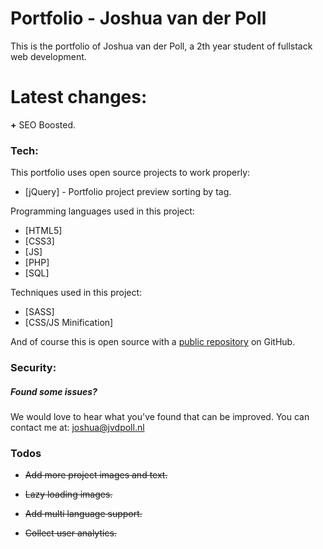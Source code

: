 # Portfolio - Joshua van der Poll

This is the portfolio of Joshua van der Poll, a 2th year student of fullstack web development.


# Latest changes:
  <b>+</b> SEO Boosted.<br>

### Tech:
This portfolio uses open source projects to work properly:
* [jQuery] - Portfolio project preview sorting by tag.

Programming languages used in this project:
* [HTML5]
* [CSS3]
* [JS]
* [PHP]
* [SQL]

Techniques used in this project:
* [SASS]
* [CSS/JS Minification]

And of course this is open source with a [public repository][repos]
 on GitHub.

### Security:
##### Found some issues?

We would love to hear what you've found that can be improved. You can contact me at:
joshua@jvdpoll.nl

### Todos
 - <del>Add more project images and text.</del>
 - <del>Lazy loading images.</del>
 - <del>Add multi language support.</del>
 - <del>Collect user analytics.</del>

   [repos]: <https://github.com/Luseres/Portfolio>

